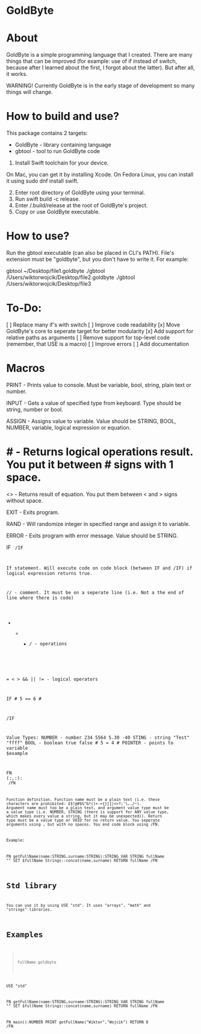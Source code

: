 # GoldByte

# About
GoldByte is a simple programming language that I created. There are many things that can be improved (for example: use of if instead of switch, because after I learned about the first, I forgot about the latter). But after all, it works.

WARNING!
Currently GoldByte is in the early stage of development so many things will change.

# How to build and use?

This package contains 2 targets:
- GoldByte - library containing language
- gbtool - tool to run GoldByte code

1. Install Swift toolchain for your device.

On Mac, you can get it by installing Xcode.
On Fedora Linux, you can install it using sudo dnf install swift.

2. Enter root directory of GoldByte using your terminal.
3. Run swift build -c release.
4. Enter /.build/release at the root of GoldByte's project.
5. Copy or use GoldByte executable.

# How to use?

Run the gbtool executable (can also be placed in CLI's PATH). File's extension must be "goldbyte", but you don't have to write it. For example:

gbtool ~/Desktop/file1.goldbyte
./gbtool /Users/wiktorwojcik/Desktop/file2.goldbyte
./gbtool /Users/wiktorwojcik/Desktop/file3

# To-Do:

[ ] Replace many if's with switch
[ ] Improve code readability
[x] Move GoldByte's core to seperate target for better modularity
[x] Add support for relative paths as arguments
[ ] Remove support for top-level code (remember, that USE is a macro)
[ ] Improve errors
[ ] Add documentation

# Macros

PRINT <value> - Prints value to console. Must be variable, bool, string, plain text or number.

INPUT <type> <pointer> - Gets a value of specified type from keyboard. Type should be string, number or bool.

ASSIGN <pointer> <value> - Assigns value to variable. Value should be STRING, BOOL, NUMBER, variable, logical expression or equation.

# <logical expression> # - Returns logical operations result. You put it between # signs with 1 space.

<<equation>> - Returns result of equation. You put them between < and > signs without space.

EXIT - Exits program.

RAND <pointer> <number> <number> - Will randomize integer in specified range and assign it to variable.

ERROR <value> - Exits program with error message. Value should be STRING.

IF <logical expression>
 <code block>
/IF
 
 If statement. Will execute code on code block (between IF and /IF) if logical expression returns true.
 
// - comment. It must be on a seperate line (i.e. Not a the end of line where there is code)

+   -   *   /  - operations

=  <   >    &&     ||    != - logical operators

IF # 5 == 6 #

/IF

Value Types:
NUMBER - number                		234            5564            5.30            -40
STING - string                      "Test"       "ffff"
BOOL - boolean                      true         false         # 5 = 4 #
POINTER - points to variable        $example

FN <function name>(<argument name>:<argument value type>,<argument name>:<argument value type>):<return type>
 <code block>
/FN

Function definition. Function name must be a plain text (i.e. these characters are prohibited: £§!@#$%^&*()+-={}[]|<>?;'\\,./~). Argument name must too be a plain text, and argument value type must be a value type (i.e. NUMBER, STRING (there is support for ANY value type, which makes every value a string, but it may be unexpected)). Return type must be a value type or VOID for no return value. You seperate arguments using , but with no spaces. You end code block using /FN.

Example:

FN getFullName(name:STRING,surname:STRING):STRING
	VAR STRING fullName ""
	SET $fullName Strings::concat(name,surname)
	RETURN fullName
/FN

# Std library

You can use it by using USE "std". It uses "arrays", "math" and "strings" libraries.

# Examples

> fullName.goldbyte

USE "std"

FN getFullName(name:STRING,surname:STRING):STRING
	VAR STRING fullName ""
	SET $fullName Strings::concat(name,surname)
	RETURN fullName
/FN

FN main():NUMBER
	PRINT getFullName("Wiktor","Wojcik")
	RETURN 0
/FN
